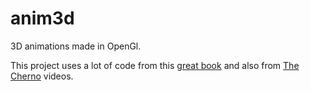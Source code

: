 # anim3d

3D animations made in OpenGl.

This project uses a lot of code from this [great book](https://learnopengl.com/) and also from [The Cherno](https://www.youtube.com/channel/UCQ-W1KE9EYfdxhL6S4twUNw) videos.
